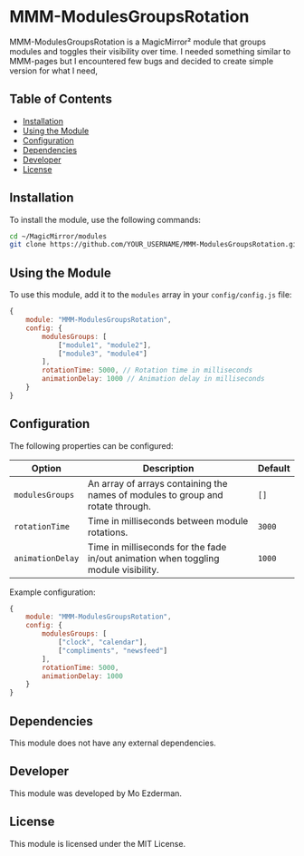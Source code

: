 
# MMM-ModulesGroupsRotation

MMM-ModulesGroupsRotation is a MagicMirror² module that groups modules and toggles their visibility over time. I needed something similar to MMM-pages but I encountered few bugs and decided to create simple version for what I need,

## Table of Contents
- [Installation](#installation)
- [Using the Module](#using-the-module)
- [Configuration](#configuration)
- [Dependencies](#dependencies)
- [Developer](#developer)
- [License](#license)

## Installation

To install the module, use the following commands:

```bash
cd ~/MagicMirror/modules
git clone https://github.com/YOUR_USERNAME/MMM-ModulesGroupsRotation.git
```

## Using the Module

To use this module, add it to the `modules` array in your `config/config.js` file:

```javascript
{
    module: "MMM-ModulesGroupsRotation",
    config: {
        modulesGroups: [
            ["module1", "module2"],
            ["module3", "module4"]
        ],
        rotationTime: 5000, // Rotation time in milliseconds
        animationDelay: 1000 // Animation delay in milliseconds
    }
}
```

## Configuration

The following properties can be configured:

| Option           | Description                                                                          | Default |
|------------------|--------------------------------------------------------------------------------------|---------|
| `modulesGroups`  | An array of arrays containing the names of modules to group and rotate through.      | `[]`    |
| `rotationTime`   | Time in milliseconds between module rotations.                                       | `3000`  |
| `animationDelay` | Time in milliseconds for the fade in/out animation when toggling module visibility.  | `1000`  |

Example configuration:

```javascript
{
    module: "MMM-ModulesGroupsRotation",
    config: {
        modulesGroups: [
            ["clock", "calendar"],
            ["compliments", "newsfeed"]
        ],
        rotationTime: 5000,
        animationDelay: 1000
    }
}
```

## Dependencies

This module does not have any external dependencies.

## Developer

This module was developed by Mo Ezderman.

## License

This module is licensed under the MIT License.
